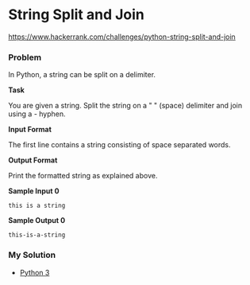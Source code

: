 # String Split and Join

https://www.hackerrank.com/challenges/python-string-split-and-join

### Problem

In Python, a string can be split on a delimiter.

**Task** 

You are given a string. Split the string on a " " (space) delimiter and join using a - hyphen.

**Input Format**

The first line contains a string consisting of space separated words.

**Output Format**

Print the formatted string as explained above.

**Sample Input 0**

```
this is a string  
````

**Sample Output 0**

```
this-is-a-string
```

### My Solution

- [Python 3](python3.py)
